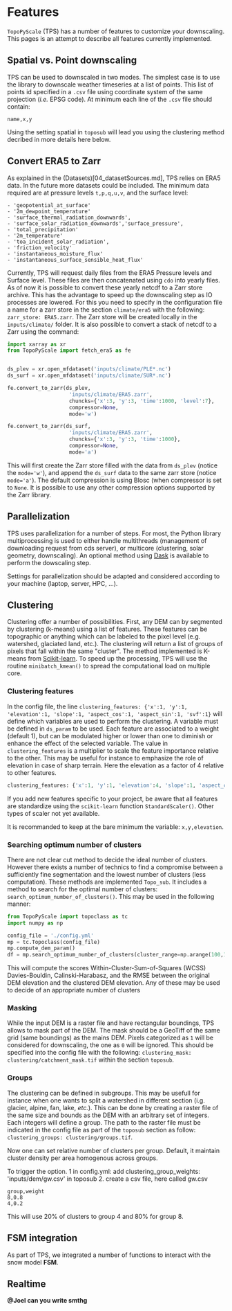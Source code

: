 # Features

`TopoPyScale` (TPS) has a number of features to customize your downscaling. This pages is an attempt to describe all features currently implemented.

## Spatial vs. Point downscaling

TPS can be used to downscaled in two modes. The simplest case is to use the library to downscale weather timeseries at a list of points. This list of points id specified in a `.csv` file using coordinate system of the same projection (*i.e.* EPSG code). At minimum each line of the `.csv` file should contain:

```text
name,x,y
```

Using the setting spatial in `toposub` will lead you using the clustering method decribed in more details here below. 

## Convert ERA5 to Zarr

As explained in the (Datasets)[04_datasetSources.md], TPS relies on ERA5 data. In the future more datasets could be included. The minimum data required are at pressure levels `t,p,q,u,v`, and the surface level:
```
- 'geopotential_at_surface'
- '2m_dewpoint_temperature'
- 'surface_thermal_radiation_downwards',
- 'surface_solar_radiation_downwards','surface_pressure',
- 'total_precipitation'
- '2m_temperature'
- 'toa_incident_solar_radiation',
- 'friction_velocity'
- 'instantaneous_moisture_flux'
- 'instantaneous_surface_sensible_heat_flux'
```

Currently, TPS will request daily files from the ERA5 Pressure levels and Surface level. These files are then concatenated using `cdo` into yearly files. As of now it is possible to convert these yearly netcdf to a Zarr store archive. This has the advantage to speed up the downscaling step as IO processes are lowered. For this you need to specify in the configuration file a name for a zarr store in the section `climate/era5` with the following: `zarr_store: ERA5.zarr`. The Zarr store will be created locally in the `inputs/climate/` folder. It is also possible to convert a stack of netcdf to a Zarr using the command:

```python
import xarray as xr 
from TopoPyScale import fetch_era5 as fe 


ds_plev = xr.open_mfdataset('inputs/climate/PLE*.nc')
ds_surf = xr.open_mfdataset('inputs/climate/SUR*.nc')

fe.convert_to_zarr(ds_plev, 
					'inputs/climate/ERA5.zarr', 
					chuncks={'x':3, 'y':3, 'time':1000, 'level':7},
					compressor=None, 
					mode='w')

fe.convert_to_zarr(ds_surf, 
					'inputs/climate/ERA5.zarr', 
					chuncks={'x':3, 'y':3, 'time':1000},
					compressor=None, 
					mode='a')
```

This will first create the Zarr store filled with the data from `ds_plev` (notice the `mode='w'`), and append the `ds_surf` data to the same zarr store (notice `mode='a'`). The default compression is using Blosc (when compressor is set to `None`. It is possible to use any other compression options supported by the Zarr library. 

## Parallelization

TPS uses parallelization for a number of steps. For most, the Python library multiprocessing is used to either handle multithreads (management of downloading request from cds server), or multicore (clustering, solar geometry, downscaling). An optional method using [Dask](https://docs.dask.org/en/stable/) is available to perform the dowscaling step. 

Settings for parallelization should be adapted and considered according to your machine (laptop, server, HPC, ...).

## Clustering

Clustering offer a number of possibilities. First, any DEM can by segmented by clustering (k-means) using a list of features. These features can be topographic or anything which can be labeled to the pixel level (e.g. watershed, glaciated land, etc.). The clustering will return a list of groups of pixels that fall within the same "cluster". The method implemented is K-means from [Scikit-learn](https://sklearn.org/stable/getting_started.html). To speed up the processing, TPS will use the routine `minibatch_kmean()` to spread the computational load on multiple core. 

### Clustering features

In the config file, the line `clustering_features: {'x':1, 'y':1, 'elevation':1, 'slope':1, 'aspect_cos':1, 'aspect_sin':1, 'svf':1}` will define which variables are used to perform the clustering. A variable must be defined in `ds_param` to be used. Each feature are associated to a weight (default 1), but can be modulated higher or lower than one to diminish or enhance the effect of the selected variable. The value in `clustering_features` is a multiplier to scale the feature importance relative to the other. This may be useful for instance to emphasize the role of elevation in case of sharp terrain. Here the elevation as a factor of 4 relative to other features. 

```python
clustering_features: {'x':1, 'y':1, 'elevation':4, 'slope':1, 'aspect_cos':1, 'aspect_sin':1, 'svf':1}
```

If you add new features specific to your project, be aware that all features are standardize using the `scikit-learn` function `StandardScaler()`. Other types of scaler not yet available.

It is recommanded to keep at the bare minimum the variable: `x,y,elevation`.

### Searching optimum number of clusters

There are not clear cut method to decide the ideal number of clusters. However there exists a number of technics to find a compromise between a sufficiently fine segmentation and the lowest number of clusters (less computation). These methods are implemented `Topo_sub`. It includes a method to search for the optimal number of clusters: `search_optimum_number_of_clusters()`. This may be used in the following manner:

```python
from TopoPyScale import topoclass as tc
import numpy as np

config_file = './config.yml'
mp = tc.Topoclass(config_file)
mp.compute_dem_param()
df = mp.search_optimum_number_of_clusters(cluster_range=np.arange(100,1000,50),plot=False)
```

This will compute the scores Within-Cluster-Sum-of-Squares (WCSS) Davies-Bouldin, Calinski-Harabasz, and the RMSE between the original DEM elevation and the clustered DEM elevation. Any of these may be used to decide of an appropriate number of clusters  

### Masking

While the input DEM is a raster file and have rectangular boundings, TPS allows to mask part of the DEM. The mask should be a GeoTiff of the same grid (same boundings) as the mains DEM. Pixels categorized as `1` will be considered for downscaling, the one as `0` will be ignored. This should be specified into the config file with the following: `clustering_mask: clustering/catchment_mask.tif` within the section `toposub`.

### Groups

The clustering can be defined in subgroups. This may be usefull for instance when one wants to split a watershed in different section (i.g. glacier, alpine, fan, lake, *etc.*). This can be done by creating a raster file of the same size and bounds as the DEM with an arbitrary set of integers. Each integers will define a group. The path to the raster file must be indicated in the config file as part of the `toposub` section as follow: `clustering_groups: clustering/groups.tif`.

Now one can set relative number of clusters per group. Default, it maintain cluster density per area homogenous across groups.

To trigger the option.
1 in config.yml:
add clustering_group_weights: 'inputs/dem/gw.csv' in toposub
2. create a csv file, here called gw.csv
```
group,weight
8,0.8
4,0.2
```
This will use 20% of clusters to group 4 and 80% for group 8.

## FSM integration

As part of TPS, we integrated a number of functions to interact with the snow model **FSM**. 

## Realtime

**@Joel can you write smthg**